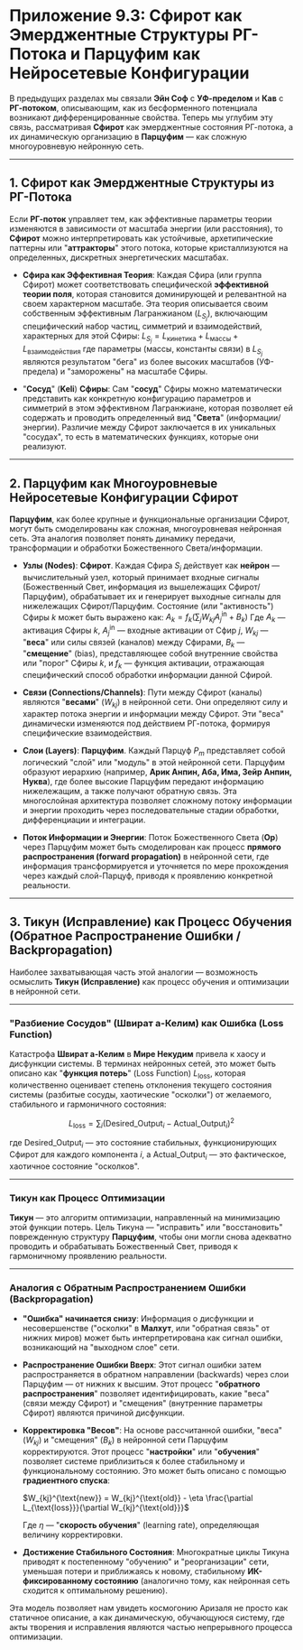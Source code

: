 # Приложение 9.3: Сфирот как Эмерджентные Структуры РГ-Потока и Парцуфим как Нейросетевые Конфигурации

В предыдущих разделах мы связали **Эйн Соф** с **УФ-пределом** и **Кав** с **РГ-потоком**, описывающим, как из бесформенного потенциала возникают дифференцированные свойства. Теперь мы углубим эту связь, рассматривая **Сфирот** как эмерджентные состояния РГ-потока, а их динамическую организацию в **Парцуфим** — как сложную многоуровневую нейронную сеть.

---

## 1. Сфирот как Эмерджентные Структуры из РГ-Потока

Если **РГ-поток** управляет тем, как эффективные параметры теории изменяются в зависимости от масштаба энергии (или расстояния), то **Сфирот** можно интерпретировать как устойчивые, архетипические паттерны или "**аттракторы**" этого потока, которые кристаллизуются на определенных, дискретных энергетических масштабах.

* **Сфира как Эффективная Теория**: Каждая Сфира (или группа Сфирот) может соответствовать специфической **эффективной теории поля**, которая становится доминирующей и релевантной на своем характерном масштабе. Эта теория описывается своим собственным эффективным Лагранжианом ($L_{S_j}$), включающим специфический набор частиц, симметрий и взаимодействий, характерных для этой Сфиры:
    $L_{S_j} = L_{\text{кинетика}} + L_{\text{массы}} + L_{\text{взаимодействия}}$
    где параметры (массы, константы связи) в $L_{S_j}$ являются результатом "бега" из более высоких масштабов (УФ-предела) и "заморожены" на масштабе Сфиры.

* "**Сосуд**" (**Keli**) **Сфиры**: Сам "**сосуд**" Сфиры можно математически представить как конкретную конфигурацию параметров и симметрий в этом эффективном Лагранжиане, которая позволяет ей содержать и проводить определенный вид "**Света**" (информации/энергии). Различие между Сфирот заключается в их уникальных "сосудах", то есть в математических функциях, которые они реализуют.

---

## 2. Парцуфим как Многоуровневые Нейросетевые Конфигурации Сфирот

**Парцуфим**, как более крупные и функциональные организации Сфирот, могут быть смоделированы как сложная, многоуровневая нейронная сеть. Эта аналогия позволяет понять динамику передачи, трансформации и обработки Божественного Света/информации.

* **Узлы (Nodes)**: **Сфирот**. Каждая Сфира $S_j$ действует как **нейрон** — вычислительный узел, который принимает входные сигналы (Божественный Свет, информация из вышележащих Сфирот/Парцуфим), обрабатывает их и генерирует выходные сигналы для нижележащих Сфирот/Парцуфим.
    Состояние (или "активность") Сфиры $k$ может быть выражено как:
    $A_k = f_k(\sum_j W_{kj}A_j^{\text{in}} + B_k)$
    Где $A_k$ — активация Сфиры $k$, $A_j^{\text{in}}$ — входные активации от Сфир $j$, $W_{kj}$ — "**веса**" или силы связей (каналов) между Сфирами, $B_k$ — "**смещение**" (bias), представляющее собой внутренние свойства или "порог" Сфиры $k$, и $f_k$ — функция активации, отражающая специфический способ обработки информации данной Сфирой.

* **Связи (Connections/Channels)**: Пути между Сфирот (каналы) являются "**весами**" ($W_{kj}$) в нейронной сети. Они определяют силу и характер потока энергии и информации между Сфирот. Эти "веса" динамически изменяются под действием РГ-потока, формируя специфические взаимодействия.

* **Слои (Layers)**: **Парцуфим**. Каждый Парцуф $P_m$ представляет собой логический "слой" или "модуль" в этой нейронной сети. Парцуфим образуют иерархию (например, **Арик Анпин, Аба, Има, Зейр Анпин, Нуква**), где более высокие Парцуфим передают информацию нижележащим, а также получают обратную связь.
    Эта многослойная архитектура позволяет сложному потоку информации и энергии проходить через последовательные стадии обработки, дифференциации и интеграции.

* **Поток Информации и Энергии**: Поток Божественного Света (**Ор**) через Парцуфим может быть смоделирован как процесс **прямого распространения (forward propagation)** в нейронной сети, где информация трансформируется и уточняется по мере прохождения через каждый слой-Парцуф, приводя к проявлению конкретной реальности.

---

## 3. Тикун (Исправление) как Процесс Обучения (Обратное Распространение Ошибки / Backpropagation)

Наиболее захватывающая часть этой аналогии — возможность осмыслить **Тикун (Исправление)** как процесс обучения и оптимизации в нейронной сети.

---

### "Разбиение Сосудов" (Швират а-Келим) как Ошибка (Loss Function)

Катастрофа **Швират а-Келим** в **Мире Некудим** привела к хаосу и дисфункции системы. В терминах нейронных сетей, это может быть описано как "**функция потерь**" (Loss Function) $L_{\text{loss}}$, которая количественно оценивает степень отклонения текущего состояния системы (разбитые сосуды, хаотические "осколки") от желаемого, стабильного и гармоничного состояния:

$$L_{\text{loss}} = \sum_i (\text{Desired\_Output}_i - \text{Actual\_Output}_i)^2$$

где $\text{Desired\_Output}_i$ — это состояние стабильных, функционирующих Сфирот для каждого компонента $i$, а $\text{Actual\_Output}_i$ — это фактическое, хаотичное состояние "осколков".

---

### Тикун как Процесс Оптимизации

**Тикун** — это алгоритм оптимизации, направленный на минимизацию этой функции потерь. Цель Тикуна — "исправить" или "восстановить" поврежденную структуру **Парцуфим**, чтобы они могли снова адекватно проводить и обрабатывать Божественный Свет, приводя к гармоничному проявлению реальности.

---

### Аналогия с Обратным Распространением Ошибки (Backpropagation)

* **"Ошибка" начинается снизу**: Информация о дисфункции и несовершенстве ("осколки" в **Малхут**, или "обратная связь" от нижних миров) может быть интерпретирована как сигнал ошибки, возникающий на "выходном слое" сети.

* **Распространение Ошибки Вверх**: Этот сигнал ошибки затем распространяется в обратном направлении (backwards) через слои Парцуфим — от нижних к высшим. Этот процесс "**обратного распространения**" позволяет идентифицировать, какие "веса" (связи между Сфирот) и "смещения" (внутренние параметры Сфирот) являются причиной дисфункции.

* **Корректировка "Весов"**: На основе рассчитанной ошибки, "веса" ($W_{kj}$) и "смещения" ($B_k$) в нейронной сети Парцуфим корректируются. Этот процесс "**настройки**" или "**обучения**" позволяет системе приблизиться к более стабильному и функциональному состоянию. Это может быть описано с помощью **градиентного спуска**:

    $W_{kj}^{\text{new}} = W_{kj}^{\text{old}} - \eta \frac{\partial L_{\text{loss}}}{\partial W_{kj}^{\text{old}}}$

    Где $\eta$ — "**скорость обучения**" (learning rate), определяющая величину корректировки.

* **Достижение Стабильного Состояния**: Многократные циклы Тикуна приводят к постепенному "обучению" и "реорганизации" сети, уменьшая потери и приближаясь к новому, стабильному **ИК-фиксированному состоянию** (аналогично тому, как нейронная сеть сходится к оптимальному решению).

Эта модель позволяет нам увидеть космогонию Аризаля не просто как статичное описание, а как динамическую, обучающуюся систему, где акты творения и исправления являются частью непрерывного процесса оптимизации.
